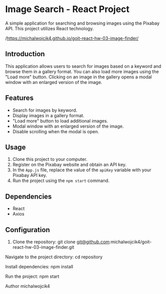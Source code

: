# Image Search - React Project

A simple application for searching and browsing images using the Pixabay API. This project utilizes React technology.

/https://michalwojcik4.github.io/goit-react-hw-03-image-finder/

## Introduction

This application allows users to search for images based on a keyword and browse them in a gallery format. You can also load more images using the "Load more" button. Clicking on an image in the gallery opens a modal window with an enlarged version of the image.

## Features

- Search for images by keyword.
- Display images in a gallery format.
- "Load more" button to load additional images.
- Modal window with an enlarged version of the image.
- Disable scrolling when the modal is open.

## Usage

1. Clone this project to your computer.
2. Register on the Pixabay website and obtain an API key.
3. In the `App.js` file, replace the value of the `apiKey` variable with your Pixabay API key.
4. Run the project using the `npm start` command.

## Dependencies

- React
- Axios

## Configuration

1. Clone the repository:
git clone git@github.com:michalwojcik4/goit-react-hw-03-image-finder.git

Navigate to the project directory:
cd repository

Install dependencies:
npm install

Run the project:
npm start

Author
michalwojcik4